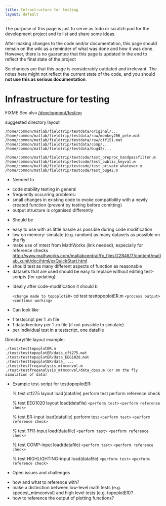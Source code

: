 ```yaml
---
title: Infrastructure for testing
layout: default
---
```


<div class="alert-danger">
The purpose of this page is just to serve as todo or scratch pad for the development project and to list and share some ideas. 

After making changes to the code and/or documentation, this page should remain on the wiki as a reminder of what was done and how it was done. However, there is no guarantee that this page is updated in the end to reflect the final state of the project

So chances are that this page is considerably outdated and irrelevant. The notes here might not reflect the current state of the code, and you should **not use this as serious documentation**.
</div>

# Infrastructure for testing

FIXME See also [/development/testing](/development/testing)

suggested directory layout

	
	/home/common/matlab/fieldtrip/testdata/original/...
	/home/common/matlab/fieldtrip/testdata/raw/monkey256_pele.mat
	/home/common/matlab/fieldtrip/testdata/raw/ctf151.mat
	/home/common/matlab/fieldtrip/testdata/comp/...
	/home/common/matlab/fieldtrip/testdata/bug42/...
	
	/home/common/matlab/fieldtrip/testcode/test_preproc_bandpassfilter.m
	/home/common/matlab/fieldtrip/testcode/test_public_keyval.m
	/home/common/matlab/fieldtrip/testcode/test_private_whatever.m
	/home/common/matlab/fieldtrip/testcode/test_bug42.m

*  Needed fo
- code stability testing in general 
- frequently occurring problems:
- small changes in existing code to evoke compatibility with a newly created function (prevent by testing before comitting)
- output structure is organised differently 

 

*  Should be
- easy to use with as little hassle as possible during code modification 
- low on memory: simulate (e.g. random) as many datasets as possible on the fly 
- make use of mtest from MathWorks (link needed), especially for reference checks 
http://www.mathworks.com/matlabcentral/fx_files/22846/7/content/matlab_xunit/doc/html/exQuickStart.html
- should test as many different aspects of function as reasonable 
- datasets that are used should be easy to replace without editing test-scripts (for updating) 

*  Ideally after code-modification it should b

    `<change made to topoplotER>`
    cd test
    testtopoplotER.m
    `<process output>`
    `<continue working>`

 

*  Can look like
- 1 testscript per 1 .m file 
- 1 datadirectory per 1 .m file (if not possible to simulate) 
- per individual test in a testscript, one datafile 

Directory/file layout example: 

    ./test/testtopoplotER.m 
    ./test/testtopoplotER/data_cft275.mat 
    ./test/testtopoplotER/data_EEG1020.mat 
    ./test/testtopoplotER/data_....  
    ./test/testfreqanalysis_mtmconvol.m 
    ./test/testfreqanalysis_mtmconvol/data_dpss.m (or on the fly simulation of data)

*  Example test-script for testtopoplotER: 

    % test ctf275 layout
    load(datafile) 
    perform test 
    perform reference check 
    
    % test EEG1020 layout
    load(datafile)
    `<perform test>` 
    `<perform reference check>`
    
    % test ER-input
    load(datafile) 
    perform test 
    `<perform test>` 
    `<perform reference check>`
    
    % test TFR-input
    load(datafile)
    `<perform test>` 
    `<perform reference check>`
    
    % test COMP-input
    load(datafile)
    `<perform test>` 
    `<perform reference check>`
    
    % test HIGHLIGHTING-input
    load(datafile)
    `<perform test>` 
    `<perform reference check>`

 

*  Open issues and challenges
- how and what to reference with?  
- make a distinction between low-level math tests (e.g. specest_mtmconvol) and high level tests (e.g. topoplotER)?
- how to reference the output of plotting functions? 

